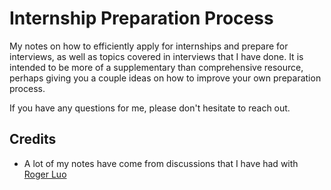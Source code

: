 # Internship Preparation Process

My notes on how to efficiently apply for internships and prepare for interviews,
as well as topics covered in interviews that I have done.
It is intended to be more of a supplementary than comprehensive resource,
perhaps giving you a couple ideas on how to improve your own preparation process.

If you have any questions for me, please don't hesitate to reach out.

## Credits

- A lot of my notes have come from discussions that I have had with [Roger Luo](https://www.linkedin.com/in/roger-sichen-luo/)
